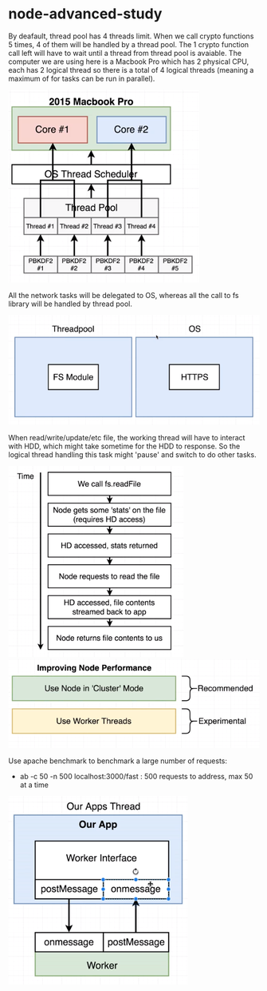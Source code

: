 # node-advanced-study

By deafault, thread pool has 4 threads limit. When we call crypto functions 5 times, 4 of them will be handled by a thread pool. The 1 crypto function call left will have to wait until a thread from thread pool is avaiable. The computer we are using here is a Macbook Pro which has 2 physical CPU, each has 2 logical thread so there is a total of 4 logical threads (meaning a maximum of for tasks can be run in parallel).

![Alt text](node-thread-pool.png?raw=true "Title")

All the network tasks will be delegated to OS, whereas all the call to fs library will be handled by thread pool.

![Alt text](thread-pool-os.png?raw=true "Title")

When read/write/update/etc file, the working thread will have to interact with HDD, which might take sometime for the HDD to response. So the logical thread handling this task might 'pause' and switch to do other tasks.

![Alt text](node-fs.png?raw=true "Title")
![Alt text](improve-node-performance.png?raw=true "Title")

Use apache benchmark to benchmark a large number of requests:
- ab -c 50 -n 500 localhost:3000/fast : 500 requests to address, max 50 at a time

![Alt text](worker-threads.png?raw=true "Title")

